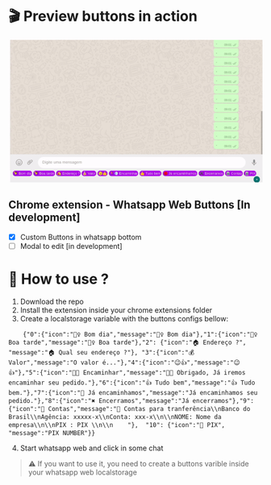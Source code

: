 
# 🎬 Preview buttons in action
![Preview](https://github.com/sostenesapollo/chrome-extension-whatsapp-web-buttons/blob/master/demo.gif)
## Chrome extension - Whatsapp Web Buttons [In development]
- [x] Custom Buttons in whatsapp bottom 
- [ ] Modal to edit [in development]

# 🤔 How to use ?
1. Download the repo
2. Install the extension inside your chrome extensions folder
3. Create a localstorage variable with the buttons configs bellow:
```
    {"0":{"icon":"🙋‍♀️ Bom dia","message":"🙋‍♀️ Bom dia"},"1":{"icon":"🙋‍♀️ Boa tarde","message":"🙋‍♀️ Boa tarde"},"2": {"icon":"🏠 Endereço ?", "message":"🏠 Qual seu endereço ?"}, "3":{"icon":"💰 Valor","message":"O valor é..."},"4":{"icon":"😉👍","message":"😉👍"},"5":{"icon":"🏃💨 Encaminhar","message":"🏃💨 Obrigado, Já iremos encaminhar seu pedido."},"6":{"icon":"👍 Tudo bem","message":"👍 Tudo bem."},"7":{"icon":"🔴 Já encaminhamos","message":"Já encaminhamos seu pedido."},"8":{"icon":"✖️ Encerramos","message":"Já encerramos"},"9":{"icon":"🏦 Contas","message":"🏦 Contas para tranferência\\nBanco do Brasil\\nAgência: xxxxx-x\\nConta: xxx-x\\n\\nNOME: Nome da empresa\\n\\nPIX : PIX \\n\\n    "},  "10": {"icon":"🏦 PIX", "message":"PIX NUMBER"}}
```
4. Start whatsapp web and click in some chat
> ⚠️ If you want to use it, you need to create a buttons varible inside your whatsapp web localstorage
